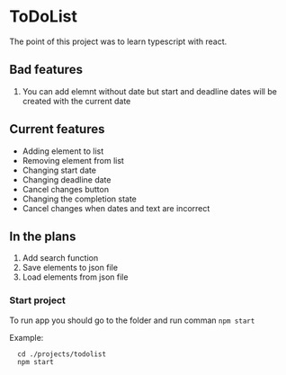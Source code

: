 # ToDoList

The point of this project was to learn typescript with react.

## Bad features
1. You can add elemnt without date but start and deadline dates will be created with the current date

## Current features

* Adding element to list
* Removing element from list
* Changing start date
* Changing deadline date
* Cancel changes button
* Changing the completion state
* Cancel changes when dates and text are incorrect

## In the plans
1. Add search function
2. Save elements to json file
3. Load elements from json file

### Start project

To run app you should go to the folder and run comman `npm start`

Example:
```
  cd ./projects/todolist
  npm start
```
